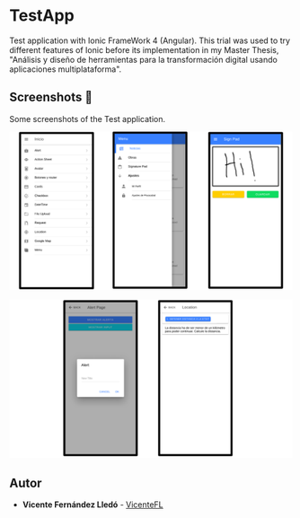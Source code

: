 # TestApp
Test application with Ionic FrameWork 4 (Angular). This trial was used to try different features of Ionic before its implementation in my Master Thesis, "Análisis y diseño de herramientas para la transformación digital usando aplicaciones multiplataforma".

## Screenshots :iphone:
Some screenshots of the Test application.


![Screenshot1](https://github.com/VicenteFL/TestApp/blob/master/Images/Imagen1.png)

![Screenshot2](https://github.com/VicenteFL/TestApp/blob/master/Images/Imagen2.png)


## Autor

* **Vicente Fernández Lledó** - [VicenteFL](https://github.com/VicenteFL)


